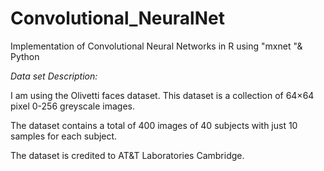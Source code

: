 # Convolutional_NeuralNet
Implementation of Convolutional Neural Networks in R using "mxnet "& Python

*Data set Description:*

I am using the Olivetti faces dataset. This dataset is a collection of 64×64 pixel 0-256 greyscale images.

The dataset contains a total of 400 images of 40 subjects with just 10 samples for each subject.

The dataset is credited to AT&T Laboratories Cambridge.
